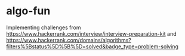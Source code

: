 # algo-fun
Implementing challenges from https://www.hackerrank.com/interview/interview-preparation-kit and https://www.hackerrank.com/domains/algorithms?filters%5Bstatus%5D%5B%5D=solved&badge_type=problem-solving
